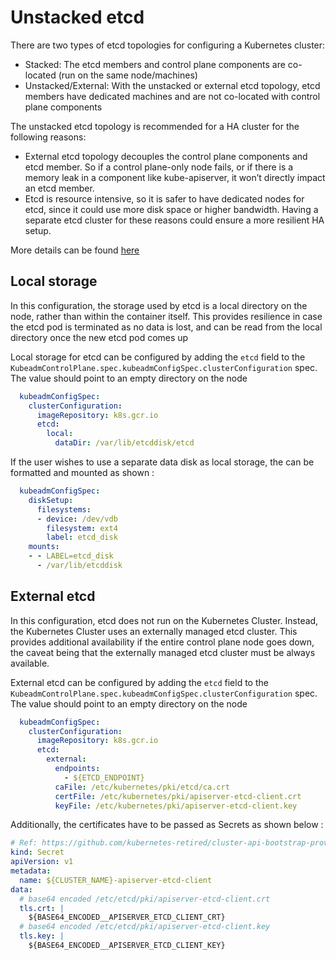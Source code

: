 # Unstacked etcd

There are two types of etcd topologies for configuring a Kubernetes cluster:
- Stacked: The etcd members and control plane components are co-located (run on the same node/machines)
- Unstacked/External: With the unstacked or external etcd topology, etcd members have dedicated machines and are not co-located with control plane components

The unstacked etcd topology is recommended for a HA cluster for the following reasons:
- External etcd topology decouples the control plane components and etcd member. So if a control plane-only node fails, or if there is a memory leak in a component like kube-apiserver, it won’t directly impact an etcd member.
- Etcd is resource intensive, so it is safer to have dedicated nodes for etcd, since it could use more disk space or higher bandwidth. Having a separate etcd cluster for these reasons could ensure a more resilient HA setup.

More details can be found [here][unstacked-etcd]

## Local storage

In this configuration, the storage used by etcd is a local directory on the node, rather than within the container itself. This provides resilience in case the etcd pod is terminated as no data is lost, and can be read from the local directory once the new etcd pod comes up

Local storage for etcd can be configured by adding the `etcd` field to the `KubeadmControlPlane.spec.kubeadmConfigSpec.clusterConfiguration` spec.
The value should point to an empty directory on the node

```yaml
  kubeadmConfigSpec:
    clusterConfiguration:
      imageRepository: k8s.gcr.io
      etcd:
        local:
          dataDir: /var/lib/etcddisk/etcd
```

If the user wishes to use a separate data disk as local storage, the can be formatted and mounted as shown :

```yaml
  kubeadmConfigSpec:
    diskSetup:
      filesystems:
      - device: /dev/vdb
        filesystem: ext4
        label: etcd_disk
    mounts:
    - - LABEL=etcd_disk
      - /var/lib/etcddisk
```

## External etcd

In this configuration, etcd does not run on the Kubernetes Cluster. Instead, the Kubernetes Cluster uses an externally managed etcd cluster.
This provides additional availability if the entire control plane node goes down, the caveat being that the externally managed etcd cluster must be always available.

External etcd can be configured by adding the `etcd` field to the `KubeadmControlPlane.spec.kubeadmConfigSpec.clusterConfiguration` spec.
The value should point to an empty directory on the node

```yaml
  kubeadmConfigSpec:
    clusterConfiguration:
      imageRepository: k8s.gcr.io
      etcd:
        external:
          endpoints:
            - ${ETCD_ENDPOINT}
          caFile: /etc/kubernetes/pki/etcd/ca.crt
          certFile: /etc/kubernetes/pki/apiserver-etcd-client.crt
          keyFile: /etc/kubernetes/pki/apiserver-etcd-client.key
```

Additionally, the certificates have to be passed as Secrets as shown below :

```yaml
# Ref: https://github.com/kubernetes-retired/cluster-api-bootstrap-provider-kubeadm/blob/master/docs/external-etcd.md
kind: Secret
apiVersion: v1
metadata:
  name: ${CLUSTER_NAME}-apiserver-etcd-client
data:
  # base64 encoded /etc/etcd/pki/apiserver-etcd-client.crt
  tls.crt: |
    ${BASE64_ENCODED__APISERVER_ETCD_CLIENT_CRT}
  # base64 encoded /etc/etcd/pki/apiserver-etcd-client.key
  tls.key: |
    ${BASE64_ENCODED__APISERVER_ETCD_CLIENT_KEY}
```

<!-- References -->

[unstacked-etcd]: https://kubernetes.io/docs/setup/production-environment/tools/kubeadm/ha-topology/
